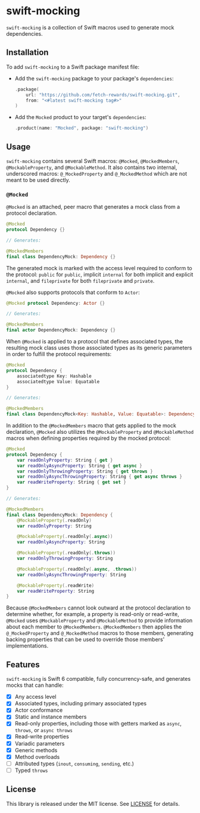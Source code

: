 # swift-mocking

`swift-mocking` is a collection of Swift macros used to generate mock dependencies.

## Installation

To add `swift-mocking` to a Swift package manifest file:
- Add the `swift-mocking` package to your package's `dependencies`:
  ```swift
  .package(
      url: "https://github.com/fetch-rewards/swift-mocking.git",
      from: "<#latest swift-mocking tag#>"
  )
  ```
- Add the `Mocked` product to your target's `dependencies`:
  ```swift
  .product(name: "Mocked", package: "swift-mocking")
  ```

## Usage

`swift-mocking` contains several Swift macros: `@Mocked`, `@MockedMembers`, `@MockableProperty`, and `@MockableMethod`. 
It also contains two internal, underscored macros: `@_MockedProperty` and `@_MockedMethod` which are not meant to be used directly.

### `@Mocked`
`@Mocked` is an attached, peer macro that generates a mock class from a protocol declaration.
```swift
@Mocked
protocol Dependency {}

// Generates:

@MockedMembers
final class DependencyMock: Dependency {}
```

The generated mock is marked with the access level required to conform to the protocol:
`public` for `public`, implicit `internal` for both implicit and explicit `internal`,
and `fileprivate` for both `fileprivate` and `private`.

`@Mocked` also supports protocols that conform to `Actor`:
```swift
@Mocked protocol Dependency: Actor {}

// Generates:

@MockedMembers
final actor DependencyMock: Dependency {}
```

When `@Mocked` is applied to a protocol that defines associated types, the resulting mock class 
uses those associated types as its generic parameters in order to fulfill the protocol requirements:
```swift
@Mocked
protocol Dependency {
    associatedtype Key: Hashable
    associatedtype Value: Equatable
}

// Generates:

@MockedMembers
final class DependencyMock<Key: Hashable, Value: Equatable>: Dependency {}
```

In addition to the `@MockedMembers` macro that gets applied to the mock declaration, 
`@Mocked` also utilizes the `@MockableProperty` and `@MockableMethod` macros when defining 
properties required by the mocked protocol:
```swift
@Mocked
protocol Dependency {
    var readOnlyProperty: String { get }
    var readOnlyAsyncProperty: String { get async }
    var readOnlyThrowingProperty: String { get throws }
    var readOnlyAsyncThrowingProperty: String { get async throws }
    var readWriteProperty: String { get set }
}

// Generates:

@MockedMembers
final class DependencyMock: Dependency {
    @MockableProperty(.readOnly)
    var readOnlyProperty: String

    @MockableProperty(.readOnly(.async))
    var readOnlyAsyncProperty: String

    @MockableProperty(.readOnly(.throws))
    var readOnlyThrowingProperty: String

    @MockableProperty(.readOnly(.async, .throws))
    var readOnlyAsyncThrowingProperty: String

    @MockableProperty(.readWrite)
    var readWriteProperty: String
}
```

Because `@MockedMembers` cannot look outward at the protocol declaration to determine whether, for example,
a property is read-only or read-write, `@Mocked` uses `@MockableProperty` and `@MockableMethod` to provide
information about each member to `@MockedMembers`. 
`@MockedMembers` then applies the `@_MockedProperty` and `@_MockedMethod` macros to those members, generating 
backing properties that can be used to override those members' implementations.

## Features
`swift-mocking` is Swift 6 compatible, fully concurrency-safe, and generates mocks that can handle:
- [x] Any access level
- [x] Associated types, including primary associated types
- [x] Actor conformance
- [x] Static and instance members
- [x] Read-only properties, including those with getters marked as `async`, `throws`, or `async throws`
- [x] Read-write properties
- [x] Variadic parameters
- [x] Generic methods
- [x] Method overloads
- [ ] Attributed types (`inout`, `consuming`, `sending`, etc.)
- [ ] Typed `throws`

## License

This library is released under the MIT license. See [LICENSE](https://github.com/fetch-rewards/swift-mocking/blob/main/LICENSE) for details.
